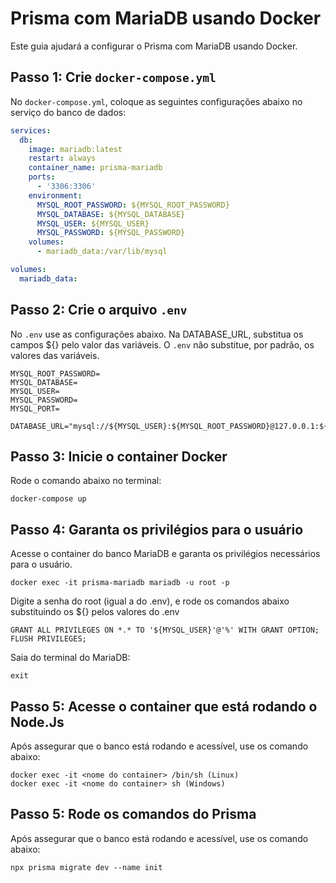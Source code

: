 # Prisma com MariaDB usando Docker

Este guia ajudará a configurar o Prisma com MariaDB usando Docker.

## Passo 1: Crie `docker-compose.yml`

No `docker-compose.yml`, coloque as seguintes configurações abaixo no serviço do banco de dados:

```yaml
services:
  db:
    image: mariadb:latest
    restart: always
    container_name: prisma-mariadb
    ports:
      - '3306:3306'
    environment:
      MYSQL_ROOT_PASSWORD: ${MYSQL_ROOT_PASSWORD}
      MYSQL_DATABASE: ${MYSQL_DATABASE}
      MYSQL_USER: ${MYSQL_USER}
      MYSQL_PASSWORD: ${MYSQL_PASSWORD}
    volumes:
      - mariadb_data:/var/lib/mysql

volumes:
  mariadb_data:
```

## Passo 2: Crie o arquivo `.env`
No `.env` use as configurações abaixo. Na DATABASE_URL, substitua os campos ${} pelo valor das variáveis. O `.env` não substitue, por padrão, os valores das variáveis.

```
MYSQL_ROOT_PASSWORD=
MYSQL_DATABASE=
MYSQL_USER=
MYSQL_PASSWORD=
MYSQL_PORT=

DATABASE_URL="mysql://${MYSQL_USER}:${MYSQL_ROOT_PASSWORD}@127.0.0.1:${MYSQL_PORT}/${MYSQL_DATABASE}"
```


## Passo 3: Inicie o container Docker
Rode o comando abaixo no terminal:
```
docker-compose up
```
## Passo 4: Garanta os privilégios para o usuário
Acesse o container do banco MariaDB e garanta os privilégios necessários para o usuário.
```
docker exec -it prisma-mariadb mariadb -u root -p
```

Digite a senha do root (igual a do .env), e rode os comandos abaixo substituindo os ${} pelos valores do .env
```
GRANT ALL PRIVILEGES ON *.* TO '${MYSQL_USER}'@'%' WITH GRANT OPTION;
FLUSH PRIVILEGES;
```
Saia do terminal do MariaDB:
```
exit
```

## Passo 5: Acesse o container que está rodando o Node.Js
Após assegurar que o banco está rodando e acessível, use os comando abaixo:
```
docker exec -it <nome do container> /bin/sh (Linux)
docker exec -it <nome do container> sh (Windows)
```

## Passo 5: Rode os comandos do Prisma
Após assegurar que o banco está rodando e acessível, use os comando abaixo:

```
npx prisma migrate dev --name init
```